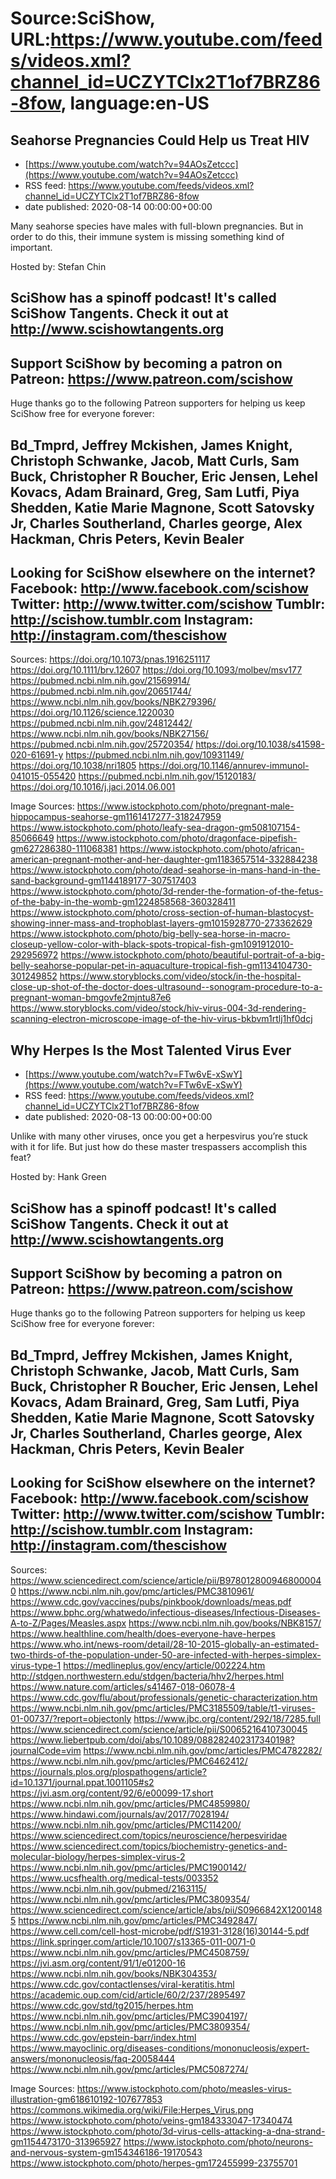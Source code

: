 # Source:SciShow, URL:https://www.youtube.com/feeds/videos.xml?channel_id=UCZYTClx2T1of7BRZ86-8fow, language:en-US

## Seahorse Pregnancies Could Help us Treat HIV
 - [https://www.youtube.com/watch?v=94AOsZetccc](https://www.youtube.com/watch?v=94AOsZetccc)
 - RSS feed: https://www.youtube.com/feeds/videos.xml?channel_id=UCZYTClx2T1of7BRZ86-8fow
 - date published: 2020-08-14 00:00:00+00:00

Many seahorse species have males with full-blown pregnancies. But in order to do this, their immune system is missing something kind of important.

Hosted by: Stefan Chin

SciShow has a spinoff podcast! It's called SciShow Tangents. Check it out at http://www.scishowtangents.org
----------
Support SciShow by becoming a patron on Patreon: https://www.patreon.com/scishow
----------
Huge thanks go to the following Patreon supporters for helping us keep SciShow free for everyone forever:

Bd_Tmprd, Jeffrey Mckishen, James Knight, Christoph Schwanke, Jacob, Matt Curls, Sam Buck, Christopher R Boucher, Eric Jensen, Lehel Kovacs, Adam Brainard, Greg, Sam Lutfi, Piya Shedden, Katie Marie Magnone, Scott Satovsky Jr, Charles Southerland, Charles george, Alex Hackman, Chris Peters, Kevin Bealer
----------
Looking for SciShow elsewhere on the internet?
Facebook: http://www.facebook.com/scishow
Twitter: http://www.twitter.com/scishow
Tumblr: http://scishow.tumblr.com
Instagram: http://instagram.com/thescishow
----------
Sources:
https://doi.org/10.1073/pnas.1916251117
https://doi.org/10.1111/brv.12607 
https://doi.org/10.1093/molbev/msv177
https://pubmed.ncbi.nlm.nih.gov/21569914/
https://pubmed.ncbi.nlm.nih.gov/20651744/
https://www.ncbi.nlm.nih.gov/books/NBK279396/
https://doi.org/10.1126/science.1220030
https://pubmed.ncbi.nlm.nih.gov/24812442/
https://www.ncbi.nlm.nih.gov/books/NBK27156/
https://pubmed.ncbi.nlm.nih.gov/25720354/
https://doi.org/10.1038/s41598-020-61691-y
https://pubmed.ncbi.nlm.nih.gov/10931149/
https://doi.org/10.1038/nri1805
https://doi.org/10.1146/annurev-immunol-041015-055420
https://pubmed.ncbi.nlm.nih.gov/15120183/
https://doi.org/10.1016/j.jaci.2014.06.001

Image Sources:
https://www.istockphoto.com/photo/pregnant-male-hippocampus-seahorse-gm1161417277-318247959
https://www.istockphoto.com/photo/leafy-sea-dragon-gm508107154-85066649
https://www.istockphoto.com/photo/dragonface-pipefish-gm627286380-111068381
https://www.istockphoto.com/photo/african-american-pregnant-mother-and-her-daughter-gm1183657514-332884238
https://www.istockphoto.com/photo/dead-seahorse-in-mans-hand-in-the-sand-background-gm1144189177-307517403
https://www.istockphoto.com/photo/3d-render-the-formation-of-the-fetus-of-the-baby-in-the-womb-gm1224858568-360328411
https://www.istockphoto.com/photo/cross-section-of-human-blastocyst-showing-inner-mass-and-trophoblast-layers-gm1015928770-273362629
https://www.istockphoto.com/photo/big-belly-sea-horse-in-macro-closeup-yellow-color-with-black-spots-tropical-fish-gm1091912010-292956972
https://www.istockphoto.com/photo/beautiful-portrait-of-a-big-belly-seahorse-popular-pet-in-aquaculture-tropical-fish-gm1134104730-301249852
https://www.storyblocks.com/video/stock/in-the-hospital-close-up-shot-of-the-doctor-does-ultrasound--sonogram-procedure-to-a-pregnant-woman-bmgovfe2mjntu87e6
https://www.storyblocks.com/video/stock/hiv-virus-004-3d-rendering-scanning-electron-microscope-image-of-the-hiv-virus-bkbvm1rtlj1hf0dcj

## Why Herpes Is the Most Talented Virus Ever
 - [https://www.youtube.com/watch?v=FTw6vE-xSwY](https://www.youtube.com/watch?v=FTw6vE-xSwY)
 - RSS feed: https://www.youtube.com/feeds/videos.xml?channel_id=UCZYTClx2T1of7BRZ86-8fow
 - date published: 2020-08-13 00:00:00+00:00

Unlike with many other viruses, once you get a herpesvirus you’re stuck with it for life.  But just how do these master trespassers accomplish this feat?

Hosted by: Hank Green

SciShow has a spinoff podcast! It's called SciShow Tangents. Check it out at http://www.scishowtangents.org
----------
Support SciShow by becoming a patron on Patreon: https://www.patreon.com/scishow
----------
Huge thanks go to the following Patreon supporters for helping us keep SciShow free for everyone forever:

Bd_Tmprd, Jeffrey Mckishen, James Knight, Christoph Schwanke, Jacob, Matt Curls, Sam Buck, Christopher R Boucher, Eric Jensen, Lehel Kovacs, Adam Brainard, Greg, Sam Lutfi, Piya Shedden, Katie Marie Magnone, Scott Satovsky Jr, Charles Southerland, Charles george, Alex Hackman, Chris Peters, Kevin Bealer
----------
Looking for SciShow elsewhere on the internet?
Facebook: http://www.facebook.com/scishow
Twitter: http://www.twitter.com/scishow
Tumblr: http://scishow.tumblr.com
Instagram: http://instagram.com/thescishow
----------
Sources:
https://www.sciencedirect.com/science/article/pii/B9780128009468000040 
https://www.ncbi.nlm.nih.gov/pmc/articles/PMC3810961/ 
https://www.cdc.gov/vaccines/pubs/pinkbook/downloads/meas.pdf 
https://www.bphc.org/whatwedo/infectious-diseases/Infectious-Diseases-A-to-Z/Pages/Measles.aspx
https://www.ncbi.nlm.nih.gov/books/NBK8157/ 
https://www.healthline.com/health/does-everyone-have-herpes
https://www.who.int/news-room/detail/28-10-2015-globally-an-estimated-two-thirds-of-the-population-under-50-are-infected-with-herpes-simplex-virus-type-1 
https://medlineplus.gov/ency/article/002224.htm 
http://stdgen.northwestern.edu/stdgen/bacteria/hhv2/herpes.html 
https://www.nature.com/articles/s41467-018-06078-4 
https://www.cdc.gov/flu/about/professionals/genetic-characterization.htm 
https://www.ncbi.nlm.nih.gov/pmc/articles/PMC3185509/table/t1-viruses-01-00737/?report=objectonly 
https://www.jbc.org/content/292/18/7285.full 
https://www.sciencedirect.com/science/article/pii/S0065216410730045
https://www.liebertpub.com/doi/abs/10.1089/088282402317340198?journalCode=vim 
https://www.ncbi.nlm.nih.gov/pmc/articles/PMC4782282/ 
https://www.ncbi.nlm.nih.gov/pmc/articles/PMC6462412/ 
https://journals.plos.org/plospathogens/article?id=10.1371/journal.ppat.1001105#s2 
https://jvi.asm.org/content/92/6/e00099-17.short 
https://www.ncbi.nlm.nih.gov/pmc/articles/PMC4859980/ 
https://www.hindawi.com/journals/av/2017/7028194/
https://www.ncbi.nlm.nih.gov/pmc/articles/PMC114200/ 
https://www.sciencedirect.com/topics/neuroscience/herpesviridae 
https://www.sciencedirect.com/topics/biochemistry-genetics-and-molecular-biology/herpes-simplex-virus-2 
https://www.ncbi.nlm.nih.gov/pmc/articles/PMC1900142/ 
https://www.ucsfhealth.org/medical-tests/003352
https://www.ncbi.nlm.nih.gov/pubmed/2163115/ 
https://www.ncbi.nlm.nih.gov/pmc/articles/PMC3809354/ 
https://www.sciencedirect.com/science/article/abs/pii/S0966842X12001485 
https://www.ncbi.nlm.nih.gov/pmc/articles/PMC3492847/ 
https://www.cell.com/cell-host-microbe/pdf/S1931-3128(16)30144-5.pdf 
https://link.springer.com/article/10.1007/s13365-011-0071-0 
https://www.ncbi.nlm.nih.gov/pmc/articles/PMC4508759/
https://jvi.asm.org/content/91/1/e01200-16  
https://www.ncbi.nlm.nih.gov/books/NBK304353/ 
https://www.cdc.gov/contactlenses/viral-keratitis.html 
https://academic.oup.com/cid/article/60/2/237/2895497 
https://www.cdc.gov/std/tg2015/herpes.htm 
https://www.ncbi.nlm.nih.gov/pmc/articles/PMC3904197/ 
https://www.ncbi.nlm.nih.gov/pmc/articles/PMC3809354/ 
https://www.cdc.gov/epstein-barr/index.html 
https://www.mayoclinic.org/diseases-conditions/mononucleosis/expert-answers/mononucleosis/faq-20058444 
https://www.ncbi.nlm.nih.gov/pmc/articles/PMC5087274/ 

Image Sources:
https://www.istockphoto.com/photo/measles-virus-illustration-gm618610192-107677853
https://commons.wikimedia.org/wiki/File:Herpes_Virus.png
https://www.istockphoto.com/photo/veins-gm184333047-17340474
https://www.istockphoto.com/photo/3d-virus-cells-attacking-a-dna-strand-gm1154473170-313965927
https://www.istockphoto.com/photo/neurons-and-nervous-system-gm154346186-19170543
https://www.istockphoto.com/photo/herpes-gm172455999-23755701

